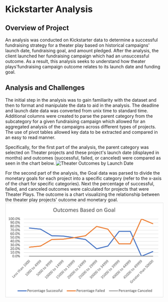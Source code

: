 # Kickstarter Analysis
## Overview of Project 
An analysis was conducted on Kickstarter data to determine a successful fundraising strategy for a theater play based on historical campaigns' launch date, fundraising goal, and amount pledged.   After the analysis, the client launched her fundraising campaign which had an unsuccessful outcome.  As a result, this analysis seeks to understand how theater plays'fundraising campaign outcome relates to its launch date and funding goal.
## Analysis and Challenges
The initial step in the analysis was to gain familiarity with the dataset and then to format and manipulate the data to aid in the analysis. The deadline and launch date data was converted from unix time to standard time.  Additional columns were created to parse the parent category from the subcategory for a given fundraising campaign which allowed for an aggregated analysis of the campaigns across different types of projects. The use of pivot tables allowed key data to be extracted and compared in an easy to read manner.  

Specifically, for the first part of the analysis, the parent category was selected on Theater projects and these project's launch date (displayed in months) and outcomes (successful, failed, or canceled) were compared as seen in the chart below.
![Theater Outcomes by Launch Date](Outcome\Based\on\Launch\Date.png)

For the second part of the analysis, the Goal data was parsed to divide the monetary goals for each project into a specific category  (refer to the x-axis of the chart for specific categories).  Next the percentage of successful, failed, and canceled outcomes were calculated for projects that were Theater Plays.  The outcome is a chart visualizing the relationship between the theater play projects' outcome and monetary goal.
![Outcomes Based on Goals](Outcomes_vs_Goals.png)

